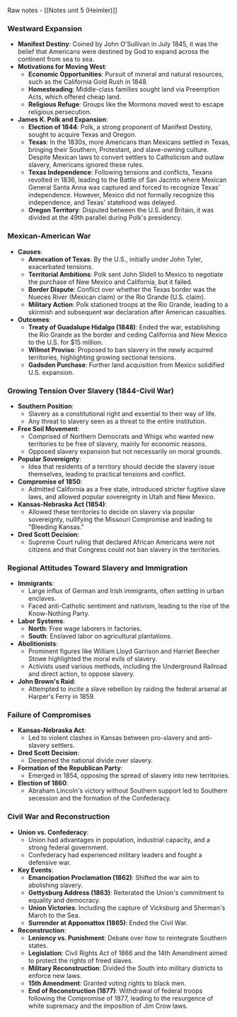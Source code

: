 Raw notes - [[Notes unit 5 (Heimler)]]
### Westward Expansion

- **Manifest Destiny**: Coined by John O'Sullivan in July 1845, it was the belief that Americans were destined by God to expand across the continent from sea to sea.
- **Motivations for Moving West**:
    - **Economic Opportunities**: Pursuit of mineral and natural resources, such as the California Gold Rush in 1848.
    - **Homesteading**: Middle-class families sought land via Preemption Acts, which offered cheap land.
    - **Religious Refuge**: Groups like the Mormons moved west to escape religious persecution.
- **James K. Polk and Expansion**:
    - **Election of 1844**: Polk, a strong proponent of Manifest Destiny, sought to acquire Texas and Oregon.
    - **Texas**: In the 1830s, more Americans than Mexicans settled in Texas, bringing their Southern, Protestant, and slave-owning culture. Despite Mexican laws to convert settlers to Catholicism and outlaw slavery, Americans ignored these rules.
    - **Texas Independence**: Following tensions and conflicts, Texans revolted in 1836, leading to the Battle of San Jacinto where Mexican General Santa Anna was captured and forced to recognize Texas' independence. However, Mexico did not formally recognize this independence, and Texas' statehood was delayed.
    - **Oregon Territory**: Disputed between the U.S. and Britain, it was divided at the 49th parallel during Polk's presidency.

### Mexican-American War

- **Causes**:
    - **Annexation of Texas**: By the U.S., initially under John Tyler, exacerbated tensions.
    - **Territorial Ambitions**: Polk sent John Slidell to Mexico to negotiate the purchase of New Mexico and California, but it failed.
    - **Border Dispute**: Conflict over whether the Texas border was the Nueces River (Mexican claim) or the Rio Grande (U.S. claim).
    - **Military Action**: Polk stationed troops at the Rio Grande, leading to a skirmish and subsequent war declaration after American casualties.
- **Outcomes**:
    - **Treaty of Guadalupe Hidalgo (1848)**: Ended the war, establishing the Rio Grande as the border and ceding California and New Mexico to the U.S. for $15 million.
    - **Wilmot Proviso**: Proposed to ban slavery in the newly acquired territories, highlighting growing sectional tensions.
    - **Gadsden Purchase**: Further land acquisition from Mexico solidified U.S. expansion.

### Growing Tension Over Slavery (1844-Civil War)

- **Southern Position**:
    - Slavery as a constitutional right and essential to their way of life.
    - Any threat to slavery seen as a threat to the entire institution.
- **Free Soil Movement**:
    - Comprised of Northern Democrats and Whigs who wanted new territories to be free of slavery, mainly for economic reasons.
    - Opposed slavery expansion but not necessarily on moral grounds.
- **Popular Sovereignty**:
    - Idea that residents of a territory should decide the slavery issue themselves, leading to practical tensions and conflict.
- **Compromise of 1850**:
    - Admitted California as a free state, introduced stricter fugitive slave laws, and allowed popular sovereignty in Utah and New Mexico.
- **Kansas-Nebraska Act (1854)**:
    - Allowed these territories to decide on slavery via popular sovereignty, nullifying the Missouri Compromise and leading to "Bleeding Kansas."
- **Dred Scott Decision**:
    - Supreme Court ruling that declared African Americans were not citizens and that Congress could not ban slavery in the territories.

### Regional Attitudes Toward Slavery and Immigration

- **Immigrants**:
    - Large influx of German and Irish immigrants, often settling in urban enclaves.
    - Faced anti-Catholic sentiment and nativism, leading to the rise of the Know-Nothing Party.
- **Labor Systems**:
    - **North**: Free wage laborers in factories.
    - **South**: Enslaved labor on agricultural plantations.
- **Abolitionists**:
    - Prominent figures like William Lloyd Garrison and Harriet Beecher Stowe highlighted the moral evils of slavery.
    - Activists used various methods, including the Underground Railroad and direct action, to oppose slavery.
- **John Brown's Raid**:
    - Attempted to incite a slave rebellion by raiding the federal arsenal at Harper's Ferry in 1859.

### Failure of Compromises

- **Kansas-Nebraska Act**:
    - Led to violent clashes in Kansas between pro-slavery and anti-slavery settlers.
- **Dred Scott Decision**:
    - Deepened the national divide over slavery.
- **Formation of the Republican Party**:
    - Emerged in 1854, opposing the spread of slavery into new territories.
- **Election of 1860**:
    - Abraham Lincoln's victory without Southern support led to Southern secession and the formation of the Confederacy.

### Civil War and Reconstruction

- **Union vs. Confederacy**:
    - Union had advantages in population, industrial capacity, and a strong federal government.
    - Confederacy had experienced military leaders and fought a defensive war.
- **Key Events**:
    - **Emancipation Proclamation (1862)**: Shifted the war aim to abolishing slavery.
    - **Gettysburg Address (1863)**: Reiterated the Union's commitment to equality and democracy.
    - **Union Victories**: Including the capture of Vicksburg and Sherman's March to the Sea.
    - **Surrender at Appomattox (1865)**: Ended the Civil War.
- **Reconstruction**:
    - **Leniency vs. Punishment**: Debate over how to reintegrate Southern states.
    - **Legislation**: Civil Rights Act of 1866 and the 14th Amendment aimed to protect the rights of freed slaves.
    - **Military Reconstruction**: Divided the South into military districts to enforce new laws.
    - **15th Amendment**: Granted voting rights to black men.
    - **End of Reconstruction (1877)**: Withdrawal of federal troops following the Compromise of 1877, leading to the resurgence of white supremacy and the imposition of Jim Crow laws.